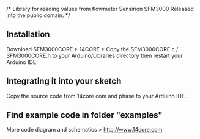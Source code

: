 /*
  Library for reading values from flowmeter Sensirion SFM3000
  Released into the public domain.
*/

## Installation
Download SFM3000CORE > 14CORE > 
Copy the SFM3000CORE.c / SFM3000CORE.h to your Arduino/Libraries directory then restart your Arduino IDE

## Integrating it into your sketch
Copy the source code from 14core.com and phase to your Arduino IDE.
## Find example code in folder "examples"

More code diagram and schematics > 
http://www.14core.com
